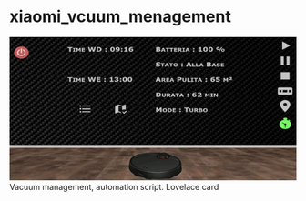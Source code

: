 # xiaomi_vcuum_menagement
![alt text](https://raw.githubusercontent.com/alesoft73/xiaomi_vacuum_menagement/main/Image_1.jpg)
Vacuum management, automation script. Lovelace card
